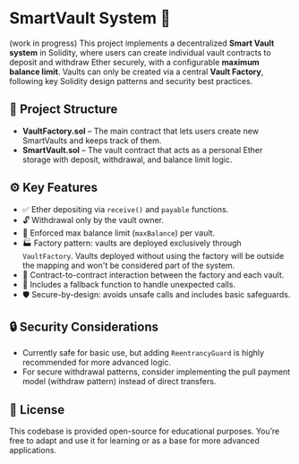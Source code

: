 # SmartVault System 🏦

(work in progress) This project implements a decentralized **Smart Vault system** in Solidity, where users can create individual vault contracts to deposit and withdraw Ether securely, with a configurable **maximum balance limit**. Vaults can only be created via a central **Vault Factory**, following key Solidity design patterns and security best practices.

## 📂 Project Structure

- **VaultFactory.sol** – The main contract that lets users create new SmartVaults and keeps track of them.
- **SmartVault.sol** – The vault contract that acts as a personal Ether storage with deposit, withdrawal, and balance limit logic.

## ⚙️ Key Features

- ✅ Ether depositing via `receive()` and `payable` functions.
- 🔓 Withdrawal only by the vault owner.
- 🧱 Enforced max balance limit (`maxBalance`) per vault.
- 🏭 Factory pattern: vaults are deployed exclusively through `VaultFactory`. Vaults deployed without using the factory will be outside the mapping and won't be considered part of the system.
- 🔗 Contract-to-contract interaction between the factory and each vault.
- 🚫 Includes a fallback function to handle unexpected calls.
- 🛡️ Secure-by-design: avoids unsafe calls and includes basic safeguards.


## 🔒 Security Considerations

- Currently safe for basic use, but adding `ReentrancyGuard` is highly recommended for more advanced logic.
- For secure withdrawal patterns, consider implementing the pull payment model (withdraw pattern) instead of direct transfers.

## 📜 License

This codebase is provided open-source for educational purposes. You’re free to adapt and use it for learning or as a base for more advanced applications.


